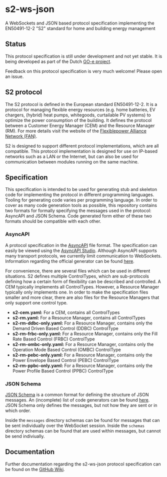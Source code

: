 # s2-ws-json
A WebSockets and JSON based protocol specification implementing the EN50491-12-2 "S2" standard for home and building energy management

## Status
This protocol specification is still under development and not yet stable. It is being developed as part of the Dutch [GO-e project](https://www.tno.nl/nl/duurzaam/systeemtransitie/toekomstbestendige-energienetten/flexibel-elektriciteitsnet/).

Feedback on this protocol specification is very much welcome! Please open an issue.

## S2 protocol
The S2 protocol is defined in the European standard EN50491-12-2. It is a protocol for managing flexible energy resources (e.g. home batteries, EV chargers, (hybrid) heat pumps, whitegoods, curtailable PV systems) to optimize the power consumption of the building. It defines the protocol between a Customer Energy Manager (CEM) and the Resource Manager (RM). For more details visit the website of the [Flexiblepower Alliance Network (FAN)](https://flexible-energy.eu/).

S2 is designed to support different protocol implementations, which are all compatible. This protocol implementation is designed for use on IP-based networks such as a LAN or the Internet, but can also be used for communication between modules running on the same machine.

## Specification
This specification is intended to be used for generating stub and skeleton code for implementing the protocol in different programming languages. Tooling for generating code varies per programming language. In order to cover as many code generation tools as possible, this repository contains two formats for formally specifying the messages used in the protocol: AsyncAPI and JSON Schema. Code generated form either of these two formats should be compatible with each other.

### AsyncAPI
A protocol specification in the [AsyncAPI](https://www.asyncapi.com/) file format. The specification can easily be viewed using the [AsyncAPI Studio](https://studio.asyncapi.com/). Although AsyncAPI supports many transport protocols, we currently limit communication to WebSockets. Information regarding the official generator can be found [here](https://www.asyncapi.com/tools/generator).

For convenience, there are several files which can be used in different situations. S2 defines multiple ControlTypes, which are sub-protocols defining how a certain form of flexibility can be described and controlled. A CEM typically implements all ControlTypes. However, a Resource Manager typically only implements one. In order to make the specification files smaller and more clear, there are also files for the Resource Managers that only support one control type.

* **s2-cem.yaml:** For a CEM, contains all ControlTypes
* **s2-rm.yaml:** For a Resource Manager, contains all ControlTypes
* **s2-rm-ddbc-only.yaml:** For a Resource Manager, contains only the Demand Driven Based Control (DDBC) ControlType
* **s2-rm-frbc-only.yaml:** For a Resource Manager, contains only the Fill Rate Based Control (FRBC) ControlType
* **s2-rm-ombc-only.yaml:** For a Resource Manager, contains only the Operation Mode Based Control (OMBC) ControlType
* **s2-rm-pebc-only.yaml:** For a Resource Manager, contains only the Power Envelope Based Control (PEBC) ControlType
* **s2-rm-ppbc-only.yaml:** For a Resource Manager, contains only the Power Profile Based Control (PPBC) ControlType

### JSON Schema
[JSON Schema](https://json-schema.org/) is a common format for defining the structure of JSON messages. An (incomplete) list of code generators can be found [here](https://json-schema.org/implementations.html#code-generation). JSON Schema only defines the messages, but not how they are sent or in which order. 

Inside the `messages` directory schemas can be found for messages that can be sent individually over the WebSocket session. Inside the `schemas` directory schemas can be found that are used within messages, but cannot be send indiviually.

## Documentation
Further documentation regarding the s2-ws-json protocol specification can be found on the [GitHub Wiki](https://github.com/flexiblepower/s2-ws-json/wiki).
